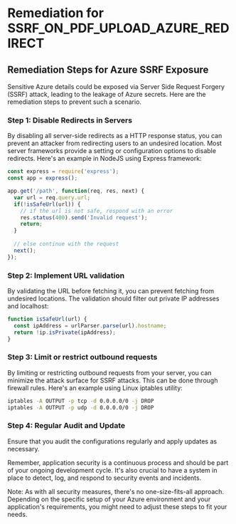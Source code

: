 # Remediation for SSRF_ON_PDF_UPLOAD_AZURE_REDIRECT

## Remediation Steps for Azure SSRF Exposure

Sensitive Azure details could be exposed via Server Side Request Forgery (SSRF) attack, leading to the leakage of Azure secrets. Here are the remediation steps to prevent such a scenario.

### Step 1: Disable Redirects in Servers

By disabling all server-side redirects as a HTTP response status, you can prevent an attacker from redirecting users to an undesired location. Most server frameworks provide a setting or configuration options to disable redirects. Here's an example in NodeJS using Express framework:

```javascript
const express = require('express');
const app = express();

app.get('/path', function(req, res, next) {
  var url = req.query.url;
  if(!isSafeUrl(url)) {
    // if the url is not safe, respond with an error
    res.status(400).send('Invalid request');
    return;
  }
  
  // else continue with the request
  next();
});
```
### Step 2: Implement URL validation

By validating the URL before fetching it, you can prevent fetching from undesired locations. The validation should filter out private IP addresses and localhost:

```javascript
function isSafeUrl(url) {
  const ipAddress = urlParser.parse(url).hostname;
  return !ip.isPrivate(ipAddress);
}
```
### Step 3: Limit or restrict outbound requests

By limiting or restricting outbound requests from your server, you can minimize the attack surface for SSRF attacks. This can be done through firewall rules. Here's an example using Linux iptables utility:

```bash
iptables -A OUTPUT -p tcp -d 0.0.0.0/0 -j DROP
iptables -A OUTPUT -p udp -d 0.0.0.0/0 -j DROP
```
### Step 4: Regular Audit and Update

Ensure that you audit the configurations regularly and apply updates as necessary. 

Remember, application security is a continuous process and should be part of your ongoing development cycle. It's also crucial to have a system in place to detect, log, and respond to security events and incidents.

Note: As with all security measures, there's no one-size-fits-all approach. Depending on the specific setup of your Azure environment and your application's requirements, you might need to adjust these steps to fit your needs.